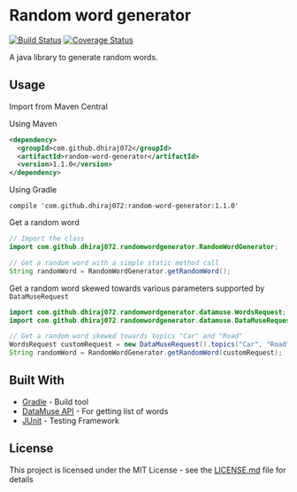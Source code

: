 # Random word generator

[![Build Status](https://travis-ci.com/Dhiraj072/random-word-generator.svg?branch=master)](https://travis-ci.com/Dhiraj072/random-word-generator)
[![Coverage Status](https://coveralls.io/repos/github/Dhiraj072/random-word-generator/badge.svg?branch=master)](https://coveralls.io/github/Dhiraj072/random-word-generator?branch=master)

A java library to generate random words.

## Usage
Import from Maven Central

Using Maven
```xml
<dependency>
  <groupId>com.github.dhiraj072</groupId>
  <artifactId>random-word-generator</artifactId>
  <version>1.1.0</version>
</dependency>
```
Using Gradle
```gradlew
compile 'com.github.dhiraj072:random-word-generator:1.1.0'
```
Get a random word
```java
// Import the class
import com.github.dhiraj072.randomwordgenerator.RandomWordGenerator;

// Get a random word with a simple static method call
String randomWord = RandomWordGenerator.getRandomWord();
```
Get a random word skewed towards various parameters supported by ```DataMuseRequest```
```java
import com.github.dhiraj072.randomwordgenerator.datamuse.WordsRequest;
import com.github.dhiraj072.randomwordgenerator.datamuse.DataMuseRequest;

// Get a random word skewed towards topics "Car" and "Road"
WordsRequest customRequest = new DataMuseRequest().topics("Car", "Road");
String randomWord = RandomWordGenerator.getRandomWord(customRequest);
```

## Built With

-   [Gradle](https://gradle.org/) - Build tool
-   [DataMuse API](https://www.datamuse.com/api/) - For getting list of words
-   [JUnit](https://junit.org/) - Testing Framework

## License

This project is licensed under the MIT License - see the [LICENSE.md](LICENSE.md) file for details
